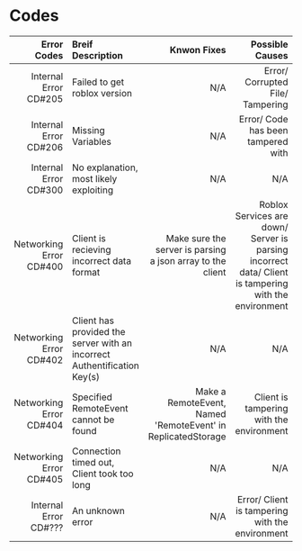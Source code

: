 # Codes

|   Error Codes   | Breif Description | Knwon Fixes | Possible Causes |
| -: | :- | -: | -: |
| Internal Error CD#205 | Failed to get roblox version | N/A | Error/ Corrupted File/ Tampering |
| Internal Error CD#206 | Missing Variables | N/A | Error/ Code has been tampered with |
| Internal Error CD#300 | No explanation, most likely exploiting | N/A | N/A |
| Networking Error CD#400 | Client is recieving incorrect data format | Make sure the server is parsing a json array to the client | Roblox Services are down/ Server is parsing incorrect data/ Client is tampering with the environment |
| Networking Error CD#402 | Client has provided the server with an incorrect Authentification Key(s) | N/A | N/A |
| Networking Error CD#404 | Specified RemoteEvent cannot be found | Make a RemoteEvent, Named 'RemoteEvent' in ReplicatedStorage | Client is tampering with the environment |
| Networking Error CD#405 | Connection timed out, Client took too long | N/A | N/A |
| Internal Error CD#??? | An unknown error | N/A | Error/ Client is tampering with the environment |
